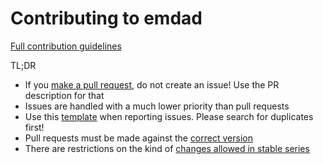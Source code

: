 Contributing to emdad
====================

[Full contribution guidelines](https://github.com/emdad/emdad/wiki/Contributing)

TL;DR

* If you [make a pull request](https://github.com/emdad/emdad/wiki/Contributing#making-pull-requests),
  do not create an issue! Use the PR description for that
* Issues are handled with a much lower priority than pull requests
* Use this [template](https://github.com/emdad/emdad/tree/master/.github/ISSUE_TEMPLATE.md)
  when reporting issues. Please search for duplicates first!
* Pull requests must be made against the [correct version](https://github.com/emdad/emdad/wiki/Contributing#against-which-version-should-i-submit-a-patch)
* There are restrictions on the kind of [changes allowed in stable series](https://github.com/emdad/emdad/wiki/Contributing#what-does-stable-mean)
